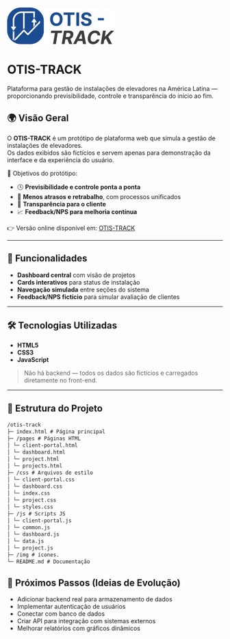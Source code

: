 ![OTIS-TRACK Logo](/img/logo-readme.png)

# OTIS-TRACK

Plataforma para gestão de instalações de elevadores na América Latina — proporcionando previsibilidade, controle e transparência do início ao fim.

## 🌍 Visão Geral

O **OTIS-TRACK** é um protótipo de plataforma web que simula a gestão de instalações de elevadores.  
Os dados exibidos são fictícios e servem apenas para demonstração da interface e da experiência do usuário.  

🔑 Objetivos do protótipo:
- 🕓 **Previsibilidade e controle ponta a ponta**  
- 🔄 **Menos atrasos e retrabalho**, com processos unificados  
- 👥 **Transparência para o cliente**  
- 📈 **Feedback/NPS para melhoria contínua**  

👉 Versão online disponível em: [OTIS-TRACK](https://ottis-track.vercel.app/)  

---

## 🚀 Funcionalidades

- **Dashboard central** com visão de projetos  
- **Cards interativos** para status de instalação
- **Navegação simulada** entre seções do sistema  
- **Feedback/NPS fictício** para simular avaliação de clientes  

---

## 🛠️ Tecnologias Utilizadas

- **HTML5**  
- **CSS3** 
- **JavaScript**

> Não há backend — todos os dados são fictícios e carregados diretamente no front-end.  

---

## 📂 Estrutura do Projeto

```
/otis-track
├─ index.html # Página principal
├─ /pages # Páginas HTML
│ └─ client-portal.html
│ └─ dashboard.html
│ └─ project.html
│ └─ projects.html
├─ /css # Arquivos de estilo
│ └─ client-portal.css
│ └─ dashboard.css
│ └─ index.css
│ └─ project.css
│ └─ styles.css
├─ /js # Scripts JS
│ └─ client-portal.js
│ └─ common.js
│ └─ dashboard.js
│ └─ data.js
│ └─ project.js
├─ /img # ícones.
└─ README.md # Documentação
```

## 📌 Próximos Passos (Ideias de Evolução)
- Adicionar backend real para armazenamento de dados
- Implementar autenticação de usuários
- Conectar com banco de dados
- Criar API para integração com sistemas externos
- Melhorar relatórios com gráficos dinâmicos

